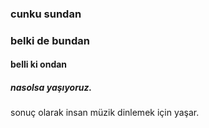 
### cunku sundan 
### belki de bundan 
#### belli ki ondan
##### nasolsa yaşıyoruz.

sonuç olarak insan müzik dinlemek için yaşar.
